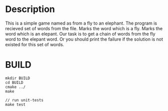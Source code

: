 # Description

This is a simple game named as from a fly to an elephant. The program is recieved set of words from the file. Marks the word which is a fly. Marks the word which is an elepant. Our task is to get a chain of words from the fly word to the elepant word. Or you should print the failure if the solution is not existed for this set of words.

# BUILD

```
mkdir BUILD
cd BUILD
cmake ../
make

// run unit-tests
make test

```
